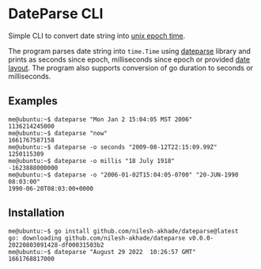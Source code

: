 DateParse CLI
======================

Simple CLI to convert date string into [unix epoch time](https://en.wikipedia.org/wiki/Unix_time).

The program parses date string into `time.Time` using [dateparse](github.com/araddon/dateparse) library and prints as seconds since epoch, milliseconds since epoch or provided [date layout](https://pkg.go.dev/time#Parse). The program also supports conversion of go duration to seconds or milliseconds.

Examples
----------------------

```console
me@ubuntu:~$ dateparse "Mon Jan 2 15:04:05 MST 2006"
1136214245000
me@ubuntu:~$ dateparse "now"
1661767587158
me@ubuntu:~$ dateparse -o seconds "2009-08-12T22:15:09.99Z"
1250115309
me@ubuntu:~$ dateparse -o millis "18 July 1918"
-1623888000000
me@ubuntu:~$ dateparse -o "2006-01-02T15:04:05-0700" "20-JUN-1990 08:03:00"
1990-06-20T08:03:00+0000
```

Installation
----------------------

```console
me@ubuntu:~$ go install github.com/nilesh-akhade/dateparse@latest
go: downloading github.com/nilesh-akhade/dateparse v0.0.0-20220803091428-df00031503b2
me@ubuntu:~$ dateparse "August 29 2022  10:26:57 GMT"
1661768817000
```
